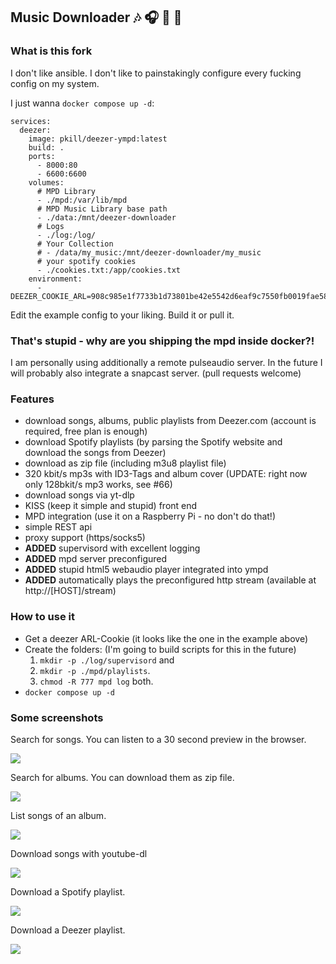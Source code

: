## Music Downloader 🎶 🎧 💃 🦄

### What is this fork

I don't like ansible. I don't like to painstakingly configure every fucking config on my system.

I just wanna `docker compose up -d`:

```
services:
  deezer:
    image: pkill/deezer-ympd:latest
    build: .
    ports:
      - 8000:80
      - 6600:6600
    volumes:
      # MPD Library
      - ./mpd:/var/lib/mpd
      # MPD Music Library base path
      - ./data:/mnt/deezer-downloader
      # Logs
      - ./log:/log/
      # Your Collection
      # - /data/my_music:/mnt/deezer-downloader/my_music
      # your spotify cookies
      - ./cookies.txt:/app/cookies.txt
    environment:
      - DEEZER_COOKIE_ARL=908c985e1f7733b1d73801be42e5542d6eaf9c7550fb0019fae589f51e2d207ad889c0709402c97332bd8023469f36b948326b37b6f596099de42479f6aba2189cc5b6ab9052b0a08da7ecba873ab97a79598a8cc8431e66a0cba9223979d19f
```

Edit the example config to your liking. Build it or pull it.

### That's stupid - why are you shipping the mpd inside docker?!

I am personally using additionally a remote pulseaudio server. In the future I will probably also integrate a snapcast server. (pull requests welcome)

### Features

- download songs, albums, public playlists from Deezer.com (account is required, free plan is enough)
- download Spotify playlists (by parsing the Spotify website and download the songs from Deezer)
- download as zip file (including m3u8 playlist file)
- 320 kbit/s mp3s with ID3-Tags and album cover (UPDATE: right now only 128bkit/s mp3 works, see #66)
- download songs via yt-dlp
- KISS (keep it simple and stupid) front end
- MPD integration (use it on a Raspberry Pi - no don't do that!)
- simple REST api
- proxy support (https/socks5)
- **ADDED** supervisord with excellent logging
- **ADDED** mpd server preconfigured
- **ADDED** stupid html5 webaudio player integrated into ympd
- **ADDED** automatically plays the preconfigured http stream (available at http://[HOST]/stream)

### How to use it

 - Get a deezer ARL-Cookie (it looks like the one in the example above)
 - Create the folders: (I'm going to build scripts for this in the future)
    1. `mkdir -p ./log/supervisord` and 
    2. `mkdir -p ./mpd/playlists`. 
    3. `chmod -R 777 mpd log` both. 
 - `docker compose up -d`

### Some screenshots

Search for songs. You can listen to a 30 second preview in the browser.  

![](/docs/screenshots/2020-05-13-211356_screenshot.png)  

Search for albums. You can download them as zip file.  

![](/docs/screenshots/2020-05-13-213544_screenshot.png)

List songs of an album.

![](/docs/screenshots/2020-05-13-211528_screenshot.png)

Download songs with youtube-dl  

![](/docs/screenshots/2020-05-13-211622_screenshot.png)

Download a Spotify playlist.   

![](/docs/screenshots/2020-05-13-211629_screenshot.png)  

Download a Deezer playlist.    

![](/docs/screenshots/2020-05-13-211633_screenshot.png)  


